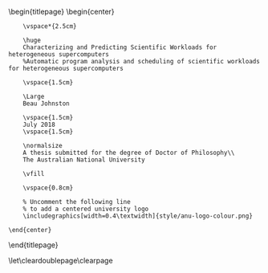 <!-- 
This is the Latex-heavy title page. 
-->

\begin{titlepage}
    \begin{center}

        \vspace*{2.5cm}

        \huge
        Characterizing and Predicting Scientific Workloads for heterogeneous supercomputers
        %Automatic program analysis and scheduling of scientific workloads for heterogeneous supercomputers

        \vspace{1.5cm}

        \Large
        Beau Johnston
        
        \vspace{1.5cm}
        July 2018
        \vspace{1.5cm}

        \normalsize
        A thesis submitted for the degree of Doctor of Philosophy\\
        The Australian National University

        \vfill

        \vspace{0.8cm}

        % Uncomment the following line
        % to add a centered university logo
        \includegraphics[width=0.4\textwidth]{style/anu-logo-colour.png}
        
    \end{center}
\end{titlepage}

\let\cleardoublepage\clearpage

